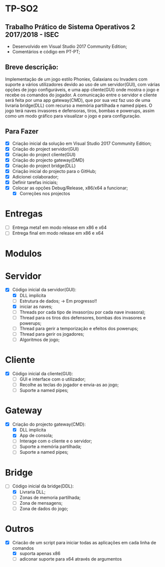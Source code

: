 # TP-SO2

## Trabalho Prático de Sistema Operativos 2 2017/2018 - ISEC
* Desenvolvido em Visual Studio 2017 Community Edition;
* Comentários e código em PT-PT;

## Breve descrição:
Implementação de um jogo estilo Phoniex, Galaxians ou Invaders com suporte a vários utilizadores devido ao uso de um servidor(GUI), 
com várias opções de jogo configuráveis, e uma app cliente(GUI) onde mostra o jogo e recebe os comandos do jogador.
A comunicação entre o servidor e cliente será feita por uma app gateway(CMD), que por sua vez faz uso de uma livraria bridge(DLL) com 
recurso a memória partilhada e named pipes.
O jogo terá naves invasores e defensoras, tiros, bombas e powerups, assim como um modo gráfico para visualizar o jogo e para configuração.

## Para Fazer
- [x] Criação inicial da solução em Visual Studio 2017 Community Edition;
- [x] Criação do project servidor(GUI)
- [x] Criação do project cliente(GUI)
- [x] Criação do projecto gateway(DMD)
- [x] Criação do project bridge(DLL)
- [x] Criação inicial do projecto para o GitHub;
- [x] Adicionei colaborador;
- [x] Definir tarefas iniciais;
- [x] Colocar as opções Debug/Release, x86/x64 a funcionar;
	- [x] Correções nos projectos

# Entregas
- [ ] Entrega meta1 em modo release em x86 e x64
- [ ] Entrega final em modo release em x86 e x64

# Modulos

# Servidor
- [x] Código inicial da servidor(GUI):
	- [x] DLL implicita
	- [ ] Estrutura de dados; -> Em progresso!!
	- [x] iniciar as naves;
    - [ ] Threads por cada tipo de invasor(ou por cada nave invasora);
    - [ ] Thread para os tiros dos defensores, bombas dos invasores e powerups;
	- [ ] Thread para gerir a temporização e efeitos dos powerups;
	- [ ] Thread para gerir os jogadores;
	- [ ] Algoritmos de jogo;

# Cliente
- [x] Código inicial da cliente(GUI):
	- [ ] GUI e interface com o utilizador;
    - [ ] Recolhe as teclas do jogador e envia-as ao jogo;
    - [ ] Suporte a named pipes;

# Gateway
- [x] Criação do projecto gateway(CMD):
	- [x] DLL implicita
	- [x] App de consola;
	- [ ] Interage com o cliente e o servidor;
    - [ ] Suporte a memória partilhada;
    - [ ] Suporte a named pipes;

# Bridge
- [ ] Código inicial da bridge(DDL):
	- [x] Livraria DLL;
	- [ ] Zonas de memoria partilhada;
    - [ ] Zona de mensagens;
    - [ ] Zona de dados do jogo;

# Outros
- [x] Criacão de um script para iniciar todas as aplicações em cada linha de comandos
	- [x] suporta apenas x86
	- [ ] adiconar suporte para x64 através de argumentos